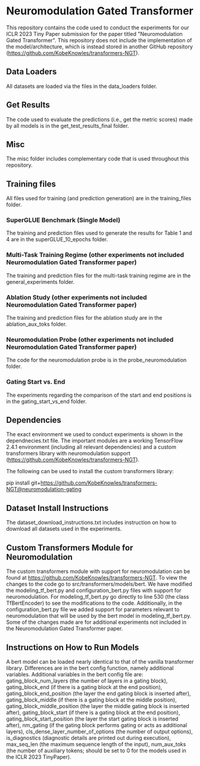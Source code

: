 # Neuromodulation Gated Transformer

This repository contains the code used to conduct the experiments for our ICLR 2023 Tiny Paper submission for the 
paper titled "Neuromodulation Gated Transformer". This repository does not include the implementation of the 
model/architecture, which is instead stored in another GitHub repository (https://github.com/KobeKnowles/transformers-NGT).

## Data Loaders

All datasets are loaded via the files in the data_loaders folder. 

## Get Results

The code used to evaluate the predictions (i.e., get the metric scores) made by all models is in the get_test_results_final folder.

## Misc

The misc folder includes complementary code that is used throughout this repository.

## Training files

All files used for training (and prediction generation) are in the training_files folder.

### SuperGLUE Benchmark (Single Model)

The training and prediction files used to generate the results for Table 1 and 4 are in the superGLUE_10_epochs folder.

### Multi-Task Training Regime (other experiments not included Neuromodulation Gated Transformer paper)

The training and prediction files for the multi-task training regime are in the general_experiments folder.

### Ablation Study (other experiments not included Neuromodulation Gated Transformer paper)

The training and prediction files for the ablation study are in the ablation_aux_toks folder.

### Neuromodulation Probe (other experiments not included Neuromodulation Gated Transformer paper)

The code for the neuromodulation probe is in the probe_neuromodulation folder.

### Gating Start vs. End

The experiments regarding the comparison of the start and end positions is in the gating_start_vs_end folder.

## Dependencies

The exact environment we used to conduct experiments is shown in the dependnecies.txt file. The important modules are
a working TensorFlow 2.4.1 environment (including all relevant dependencies) and a custom 
transformers library with neuromodulation support (https://github.com/KobeKnowles/transformers-NGT).

The following can be used to install the custom transformers library:

pip install git+https://github.com/KobeKnowles/transformers-NGT@neuromodulation-gating

## Dataset Install Instructions

The dataset_download_instructions.txt includes instruction on how to download all datasets used in the experiments. 

## Custom Transformers Module for Neuromodulation

The custom transformers module with support for neuromodulation can be found at https://github.com/KobeKnowles/transformers-NGT. 
To view the changes to the code go to src/transformers/models/bert. We have modified the modeling_tf_bert.py and 
configuration_bert.py files with support for neuromodulation. For modeling_tf_bert.py go directly to line 530 (the 
class TfBertEncoder) to see the modifications to the code. Additionally, in the configuration_bert.py file we added
support for parameters relevant to neuromodulation that will be used by the bert model in modeling_tf_bert.py. 
Some of the changes made are for additional experiments not included in the Neuromodulation Gated Transformer paper.

## Instructions on How to Run Models

A bert model can be loaded nearly identical to that of the vanilla transformer library. Differences are in the bert config function, namely additional variables. Additional variables in the bert config file are: gating_block_num_layers (the number of layers in a gating block), gating_block_end (if there is a gating block at the end position), gating_block_end_position (the layer the end gating block is inserted after), gating_block_middle (if there is a gating block at the middle position), gating_block_middle_position (the layer the middle gating block is inserted after), gating_block_start (if there is a gating block at the end position), gating_block_start_position (the layer the start gating block is inserted after), nm_gating (if the gating block performs gating or acts as additional layers), cls_dense_layer_number_of_options (the number of output options), is_diagnostics (diagnostic details are printed out during execution), max_seq_len (the maximum sequence length of the input), num_aux_toks (the number of auxiliary tokens; should be set to 0 for the models used in the ICLR 2023 TinyPaper). 







